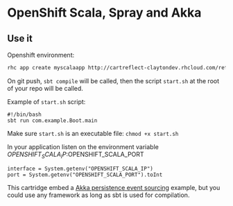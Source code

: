 # OpenShift Scala, Spray and Akka

## Use it

Openshift environment:

```bash
rhc app create myscalaapp http://cartreflect-claytondev.rhcloud.com/reflect?github=juanpedromoreno/openshift-cartridge-scala
```

On git push, `sbt compile` will be called, then the script `start.sh` at the root of your repo will be called.

Example of `start.sh` script:

    #!/bin/bash
    sbt run com.example.Boot.main

Make sure `start.sh` is an executable file: `chmod +x start.sh` 

In your application listen on the environment variable $OPENSHIFT_SCALA_IP:$OPENSHIFT_SCALA_PORT

    interface = System.getenv("OPENSHIFT_SCALA_IP")
    port = System.getenv("OPENSHIFT_SCALA_PORT").toInt

This cartridge embed a [Akka persistence event sourcing](https://github.com/ScalaConsultants/akka-persistence-eventsourcing) example, but you could use any framework as long as sbt is used for compilation.

